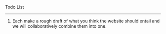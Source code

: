 
Todo List 
***


1. Each make a rough draft of what you think the website should entail and we will collaboratively combine them into one. 
